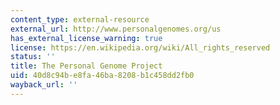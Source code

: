 ```yaml
---
content_type: external-resource
external_url: http://www.personalgenomes.org/us
has_external_license_warning: true
license: https://en.wikipedia.org/wiki/All_rights_reserved
status: ''
title: The Personal Genome Project
uid: 40d8c94b-e8fa-46ba-8208-b1c458dd2fb0
wayback_url: ''
---
```

